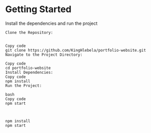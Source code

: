 # Getting Started
Install the dependencies and run the project


```
Clone the Repository:


Copy code
git clone https://github.com/KingHlebela/portfolio-website.git
Navigate to the Project Directory:

Copy code
cd portfolio-website
Install Dependencies:
Copy code
npm install
Run the Project:

bash
Copy code
npm start



npm install
npm start
```

